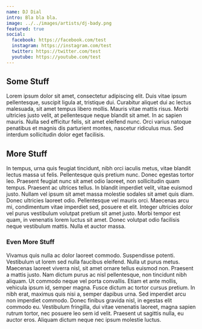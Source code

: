 ```yaml
---
name: DJ Dial
intro: Bla bla bla.
image: ../../images/artists/dj-bady.png
featured: true
social:
  facebook: https://facebook.com/test
  instagram: https://instagram.com/test
  twitter: https://twitter.com/test
  youtube: https://youtube.com/test
---
```


## Some Stuff

Lorem ipsum dolor sit amet, consectetur adipiscing elit. Duis vitae ipsum pellentesque, suscipit
ligula at, tristique dui. Curabitur aliquet dui ac lectus malesuada, sit amet tempus libero mollis.
Mauris vitae mattis risus. Morbi ultricies justo velit, at pellentesque neque blandit sit amet. In
ac sapien mauris. Nulla sed efficitur felis, sit amet eleifend nunc. Orci varius natoque penatibus
et magnis dis parturient montes, nascetur ridiculus mus. Sed interdum sollicitudin dolor eget
facilisis.

## More Stuff

In tempus, urna quis feugiat tincidunt, nibh orci iaculis metus, vitae blandit lectus massa ut
felis. Pellentesque quis pretium nunc. Donec egestas tortor leo. Praesent feugiat nunc sit amet odio
laoreet, non sollicitudin quam tempus. Praesent ac ultrices tellus. In blandit imperdiet velit,
vitae euismod justo. Nullam vel ipsum sit amet massa molestie sodales sit amet quis diam. Donec
ultricies laoreet odio. Pellentesque vel mauris orci. Maecenas arcu mi, condimentum vitae imperdiet
sed, posuere et elit. Integer ultricies dolor vel purus vestibulum volutpat pretium sit amet justo.
Morbi tempor est quam, in venenatis lorem luctus sit amet. Donec volutpat odio facilisis neque
vestibulum mattis. Nulla et auctor massa.

### Even More Stuff

Vivamus quis nulla ac dolor laoreet commodo. Suspendisse potenti. Vestibulum ut lorem sed nulla
faucibus eleifend. Nulla ut purus metus. Maecenas laoreet viverra nisl, sit amet ornare tellus
euismod non. Praesent a mattis justo. Nam dictum purus ac nisl pellentesque, non tincidunt nibh
aliquam. Ut commodo neque vel porta convallis. Etiam et ante mollis, vehicula ipsum id, semper
magna. Fusce dictum ac tortor cursus pretium. In nibh erat, maximus quis nisi a, semper dapibus
urna. Sed imperdiet arcu non imperdiet commodo. Donec finibus gravida nisl, in egestas elit commodo
eu. Vestibulum fringilla, dui vitae venenatis laoreet, magna sapien rutrum tortor, nec posuere leo
sem id velit. Praesent ut sagittis nulla, eu auctor eros. Aliquam dictum neque nec ipsum molestie
luctus.
